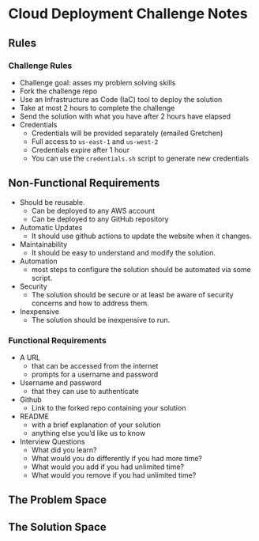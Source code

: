 # Cloud Deployment Challenge Notes

## Rules 
### Challenge Rules
- Challenge goal: asses my problem solving skills 
- Fork the challenge repo 
- Use an Infrastructure as Code (IaC) tool to deploy the solution 
- Take at most 2 hours to complete the challenge 
- Send the solution with what you have after 2 hours have elapsed 
- Credentials
  - Credentials will be provided separately (emailed Gretchen)
  - Full access to `us-east-1` and `us-west-2`
  - Credentials expire after 1 hour 
  - You can use the `credentials.sh` script to generate new credentials 

## Non-Functional Requirements
- Should be reusable. 
    - Can be deployed to any AWS account 
    - Can be deployed to any GitHub repository 
- Automatic Updates 
    - It should use github actions to update the website when it changes. 
- Maintainability
    - It should be easy to understand and modify the solution. 
- Automation
    - most steps to configure the solution should be automated via some script.
- Security 
    - The solution should be secure or at least be aware of security concerns and how to address them. 
- Inexpensive
    - The solution should be inexpensive to run. 

### Functional Requirements
- A URL 
    - that can be accessed from the internet 
    - prompts for a username and password
- Username and password 
    - that they can use to authenticate
- Github 
    - Link to the forked repo containing your solution
- README 
    - with a brief explanation of your solution 
    - anything else you’d like us to know
- Interview Questions 
    - What did you learn?
    - What would you do differently if you had more time?
    - What would you add if you had unlimited time?
    - What would you remove if you had unlimited time?


## The Problem Space


## The Solution Space

